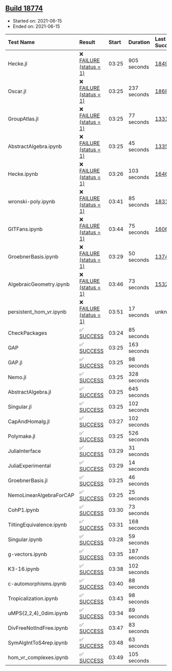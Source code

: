 ## [Build 18774](https://oscarci.mathematik.uni-kl.de/job/oscar/18774/)

* Started on: 2021-06-15
* Ended on: 2021-06-15

| Test Name    | Result | Start | Duration | Last Success | First Failure |
|:-------------|:-------|:------|:---------|:-------------|:--------------|
| Hecke.jl | ❌ [FAILURE (status = 1)](https://oscarci.mathematik.uni-kl.de/job/oscar/18774/artifact/logs/build-18774/Hecke.jl.log) | 03:25 | 905 seconds | [18490](https://oscarci.mathematik.uni-kl.de/job/oscar/18490/) | [18491](https://oscarci.mathematik.uni-kl.de/job/oscar/18491/) |
| Oscar.jl | ❌ [FAILURE (status = 1)](https://oscarci.mathematik.uni-kl.de/job/oscar/18774/artifact/logs/build-18774/Oscar.jl.log) | 03:25 | 237 seconds | [18684](https://oscarci.mathematik.uni-kl.de/job/oscar/18684/) | [18685](https://oscarci.mathematik.uni-kl.de/job/oscar/18685/) |
| GroupAtlas.jl | ❌ [FAILURE (status = 1)](https://oscarci.mathematik.uni-kl.de/job/oscar/18774/artifact/logs/build-18774/GroupAtlas.jl.log) | 03:25 | 77 seconds | [13311](https://oscarci.mathematik.uni-kl.de/job/oscar/13311/) | [13312](https://oscarci.mathematik.uni-kl.de/job/oscar/13312/) |
| AbstractAlgebra.ipynb | ❌ [FAILURE (status = 1)](https://oscarci.mathematik.uni-kl.de/job/oscar/18774/artifact/logs/build-18774/AbstractAlgebra.ipynb.log) | 03:25 | 45 seconds | [13355](https://oscarci.mathematik.uni-kl.de/job/oscar/13355/) | [13356](https://oscarci.mathematik.uni-kl.de/job/oscar/13356/) |
| Hecke.ipynb | ❌ [FAILURE (status = 1)](https://oscarci.mathematik.uni-kl.de/job/oscar/18774/artifact/logs/build-18774/Hecke.ipynb.log) | 03:26 | 103 seconds | [16463](https://oscarci.mathematik.uni-kl.de/job/oscar/16463/) | [16464](https://oscarci.mathematik.uni-kl.de/job/oscar/16464/) |
| wronski-poly.ipynb | ❌ [FAILURE (status = 1)](https://oscarci.mathematik.uni-kl.de/job/oscar/18774/artifact/logs/build-18774/wronski-poly.ipynb.log) | 03:41 | 85 seconds | [18314](https://oscarci.mathematik.uni-kl.de/job/oscar/18314/) | [18315](https://oscarci.mathematik.uni-kl.de/job/oscar/18315/) |
| GITFans.ipynb | ❌ [FAILURE (status = 1)](https://oscarci.mathematik.uni-kl.de/job/oscar/18774/artifact/logs/build-18774/GITFans.ipynb.log) | 03:44 | 75 seconds | [16068](https://oscarci.mathematik.uni-kl.de/job/oscar/16068/) | [16069](https://oscarci.mathematik.uni-kl.de/job/oscar/16069/) |
| GroebnerBasis.ipynb | ❌ [FAILURE (status = 1)](https://oscarci.mathematik.uni-kl.de/job/oscar/18774/artifact/logs/build-18774/GroebnerBasis.ipynb.log) | 03:29 | 50 seconds | [13748](https://oscarci.mathematik.uni-kl.de/job/oscar/13748/) | [13749](https://oscarci.mathematik.uni-kl.de/job/oscar/13749/) |
| AlgebraicGeometry.ipynb | ❌ [FAILURE (status = 1)](https://oscarci.mathematik.uni-kl.de/job/oscar/18774/artifact/logs/build-18774/AlgebraicGeometry.ipynb.log) | 03:46 | 73 seconds | [15322](https://oscarci.mathematik.uni-kl.de/job/oscar/15322/) | [15323](https://oscarci.mathematik.uni-kl.de/job/oscar/15323/) |
| persistent_hom_vr.ipynb | ❌ [FAILURE (status = 1)](https://oscarci.mathematik.uni-kl.de/job/oscar/18774/artifact/logs/build-18774/persistent_hom_vr.ipynb.log) | 03:51 | 17 seconds | unknown | unknown |
| CheckPackages | ✅ [SUCCESS](https://oscarci.mathematik.uni-kl.de/job/oscar/18774/artifact/logs/build-18774/CheckPackages.log) | 03:24 | 85 seconds |  |  |
| GAP | ✅ [SUCCESS](https://oscarci.mathematik.uni-kl.de/job/oscar/18774/artifact/logs/build-18774/GAP.log) | 03:25 | 163 seconds |  |  |
| GAP.jl | ✅ [SUCCESS](https://oscarci.mathematik.uni-kl.de/job/oscar/18774/artifact/logs/build-18774/GAP.jl.log) | 03:25 | 98 seconds |  |  |
| Nemo.jl | ✅ [SUCCESS](https://oscarci.mathematik.uni-kl.de/job/oscar/18774/artifact/logs/build-18774/Nemo.jl.log) | 03:25 | 328 seconds |  |  |
| AbstractAlgebra.jl | ✅ [SUCCESS](https://oscarci.mathematik.uni-kl.de/job/oscar/18774/artifact/logs/build-18774/AbstractAlgebra.jl.log) | 03:25 | 645 seconds |  |  |
| Singular.jl | ✅ [SUCCESS](https://oscarci.mathematik.uni-kl.de/job/oscar/18774/artifact/logs/build-18774/Singular.jl.log) | 03:25 | 102 seconds |  |  |
| CapAndHomalg.jl | ✅ [SUCCESS](https://oscarci.mathematik.uni-kl.de/job/oscar/18774/artifact/logs/build-18774/CapAndHomalg.jl.log) | 03:27 | 102 seconds |  |  |
| Polymake.jl | ✅ [SUCCESS](https://oscarci.mathematik.uni-kl.de/job/oscar/18774/artifact/logs/build-18774/Polymake.jl.log) | 03:25 | 526 seconds |  |  |
| JuliaInterface | ✅ [SUCCESS](https://oscarci.mathematik.uni-kl.de/job/oscar/18774/artifact/logs/build-18774/JuliaInterface.log) | 03:29 | 31 seconds |  |  |
| JuliaExperimental | ✅ [SUCCESS](https://oscarci.mathematik.uni-kl.de/job/oscar/18774/artifact/logs/build-18774/JuliaExperimental.log) | 03:29 | 14 seconds |  |  |
| GroebnerBasis.jl | ✅ [SUCCESS](https://oscarci.mathematik.uni-kl.de/job/oscar/18774/artifact/logs/build-18774/GroebnerBasis.jl.log) | 03:25 | 46 seconds |  |  |
| NemoLinearAlgebraForCAP | ✅ [SUCCESS](https://oscarci.mathematik.uni-kl.de/job/oscar/18774/artifact/logs/build-18774/NemoLinearAlgebraForCAP.log) | 03:25 | 25 seconds |  |  |
| CohP1.ipynb | ✅ [SUCCESS](https://oscarci.mathematik.uni-kl.de/job/oscar/18774/artifact/logs/build-18774/CohP1.ipynb.log) | 03:30 | 73 seconds |  |  |
| TiltingEquivalence.ipynb | ✅ [SUCCESS](https://oscarci.mathematik.uni-kl.de/job/oscar/18774/artifact/logs/build-18774/TiltingEquivalence.ipynb.log) | 03:31 | 168 seconds |  |  |
| Singular.ipynb | ✅ [SUCCESS](https://oscarci.mathematik.uni-kl.de/job/oscar/18774/artifact/logs/build-18774/Singular.ipynb.log) | 03:28 | 59 seconds |  |  |
| g-vectors.ipynb | ✅ [SUCCESS](https://oscarci.mathematik.uni-kl.de/job/oscar/18774/artifact/logs/build-18774/g-vectors.ipynb.log) | 03:35 | 187 seconds |  |  |
| K3-16.ipynb | ✅ [SUCCESS](https://oscarci.mathematik.uni-kl.de/job/oscar/18774/artifact/logs/build-18774/K3-16.ipynb.log) | 03:38 | 102 seconds |  |  |
| c-automorphisms.ipynb | ✅ [SUCCESS](https://oscarci.mathematik.uni-kl.de/job/oscar/18774/artifact/logs/build-18774/c-automorphisms.ipynb.log) | 03:40 | 88 seconds |  |  |
| Tropicalization.ipynb | ✅ [SUCCESS](https://oscarci.mathematik.uni-kl.de/job/oscar/18774/artifact/logs/build-18774/Tropicalization.ipynb.log) | 03:43 | 98 seconds |  |  |
| uMPS(2,2,4)_0dim.ipynb | ✅ [SUCCESS](https://oscarci.mathematik.uni-kl.de/job/oscar/18774/artifact/logs/build-18774/uMPS-2-2-4-_0dim.ipynb.log) | 03:34 | 89 seconds |  |  |
| DivFreeNotIndFree.ipynb | ✅ [SUCCESS](https://oscarci.mathematik.uni-kl.de/job/oscar/18774/artifact/logs/build-18774/DivFreeNotIndFree.ipynb.log) | 03:47 | 83 seconds |  |  |
| SymAlgIntToS4rep.ipynb | ✅ [SUCCESS](https://oscarci.mathematik.uni-kl.de/job/oscar/18774/artifact/logs/build-18774/SymAlgIntToS4rep.ipynb.log) | 03:48 | 63 seconds |  |  |
| hom_vr_complexes.ipynb | ✅ [SUCCESS](https://oscarci.mathematik.uni-kl.de/job/oscar/18774/artifact/logs/build-18774/hom_vr_complexes.ipynb.log) | 03:49 | 105 seconds |  |  |
